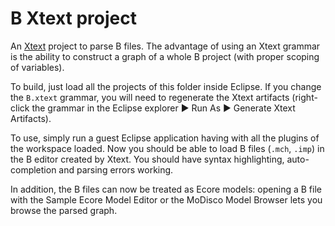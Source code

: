 # B Xtext project

An [Xtext](https://www.eclipse.org/Xtext/) project to parse B files.  The
advantage of using an Xtext grammar is the ability to construct a graph of a
whole B project (with proper scoping of variables).

To build, just load all the projects of this folder inside Eclipse.  If you
change the `B.xtext` grammar, you will need to regenerate the Xtext artifacts
(right-click the grammar in the Eclipse explorer ▶ Run As ▶ Generate Xtext
Artifacts).

To use, simply run a guest Eclipse application having with all the plugins of
the workspace loaded.  Now you should be able to load B files (`.mch`, `.imp`)
in the B editor created by Xtext.  You should have syntax highlighting,
auto-completion and parsing errors working.

In addition, the B files can now be treated as Ecore models: opening a B file
with the Sample Ecore Model Editor or the MoDisco Model Browser lets you browse
the parsed graph.
